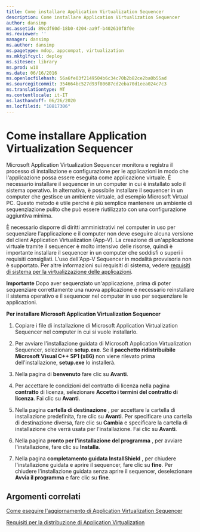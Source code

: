 ```yaml
---
title: Come installare Application Virtualization Sequencer
description: Come installare Application Virtualization Sequencer
author: dansimp
ms.assetid: 89cdf60d-18b0-4204-aa9f-b402610f8f0e
ms.reviewer: ''
manager: dansimp
ms.author: dansimp
ms.pagetype: mdop, appcompat, virtualization
ms.mktglfcycl: deploy
ms.sitesec: library
ms.prod: w10
ms.date: 06/16/2016
ms.openlocfilehash: 56a6fe03f2149504b6c34c70b2b82ce2ba0b55ad
ms.sourcegitcommit: 354664bc527d93f80687cd2eba70d1eea024c7c3
ms.translationtype: MT
ms.contentlocale: it-IT
ms.lasthandoff: 06/26/2020
ms.locfileid: "10817306"
---
```

# Come installare Application Virtualization Sequencer


Microsoft Application Virtualization Sequencer monitora e registra il processo di installazione e configurazione per le applicazioni in modo che l'applicazione possa essere eseguita come applicazione virtuale. È necessario installare il sequencer in un computer in cui è installato solo il sistema operativo. In alternativa, è possibile installare il sequencer in un computer che gestisce un ambiente virtuale, ad esempio Microsoft Virtual PC. Questo metodo è utile perché è più semplice mantenere un ambiente di sequenziazione pulito che può essere riutilizzato con una configurazione aggiuntiva minima.

È necessario disporre di diritti amministrativi nel computer in uso per sequenziare l'applicazione e il computer non deve eseguire alcuna versione del client Application Virtualization (App-V). La creazione di un'applicazione virtuale tramite il sequencer è molto intensivo delle risorse, quindi è importante installare il sequencer in un computer che soddisfi o superi i requisiti consigliati. L'uso dell'App-V Sequencer in modalità provvisoria non è supportato. Per altre informazioni sui requisiti di sistema, vedere [requisiti di sistema per la virtualizzazione delle applicazioni](application-virtualization-system-requirements.md).

**Importante**  Dopo aver sequenziato un'applicazione, prima di poter sequenziare correttamente una nuova applicazione è necessario reinstallare il sistema operativo e il sequencer nel computer in uso per sequenziare le applicazioni.

 

**Per installare Microsoft Application Virtualization Sequencer**

1.  Copiare i file di installazione di Microsoft Application Virtualization Sequencer nel computer in cui si vuole installarlo.

2.  Per avviare l'installazione guidata di Microsoft Application Virtualization Sequencer, selezionare **setup.exe**. Se il **pacchetto ridistribuibile Microsoft Visual C++ SP1 (x86)** non viene rilevato prima dell'installazione, **setup.exe** lo installerà.

3.  Nella pagina di **benvenuto** fare clic su **Avanti**.

4.  Per accettare le condizioni del contratto di licenza nella pagina **contratto** di licenza, selezionare **Accetto i termini del contratto di licenza**. Fai clic su **Avanti**.

5.  Nella pagina **cartella di destinazione** , per accettare la cartella di installazione predefinita, fare clic su **Avanti**. Per specificare una cartella di destinazione diversa, fare clic su **Cambia** e specificare la cartella di installazione che verrà usata per l'installazione. Fai clic su **Avanti**.

6.  Nella pagina **pronto per l'installazione del programma** , per avviare l'installazione, fare clic su **Installa**.

7.  Nella pagina **completamento guidata InstallShield** , per chiudere l'installazione guidata e aprire il sequencer, fare clic su **fine**. Per chiudere l'installazione guidata senza aprire il sequencer, deselezionare **Avvia il programma** e fare clic su **fine**.

## Argomenti correlati


[Come eseguire l'aggiornamento di Application Virtualization Sequencer](how-to-upgrade-the-application-virtualization-sequencer.md)

[Requisiti per la distribuzione di Application Virtualization](application-virtualization-deployment-requirements.md)

 

 





